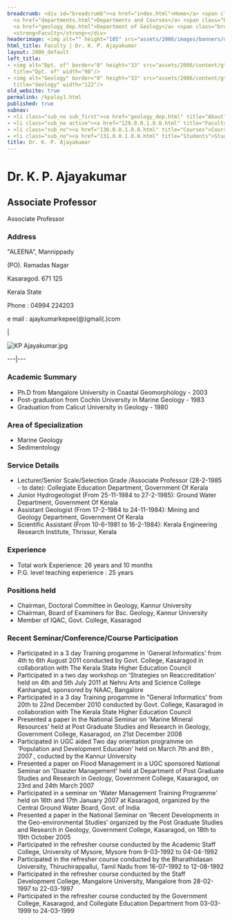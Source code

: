 ```yaml
---
breadcrumb: <div id="breadcrumb"><a href="index.html">Home</a> <span class="breadcrumb_spacer">&gt;</span>
  <a href="departments.html">Departments and Courses</a> <span class="breadcrumb_spacer">&gt;</span>
  <a href="geology_dep.html">Department of Geology</a> <span class="breadcrumb_spacer">&gt;</span>
  <strong>Faculty</strong></div>
headerimage: <img alt="" height="105" src="assets/2006/images/banners/departments.jpg" width="472"/>
html_title: Faculty | Dr. K. P. Ajayakumar
layout: 2006_default
left_title:
- <img alt="Dpt. of" border="0" height="33" src="assets/2006/content/gt/fcb6421c7c62628408190d4ca84029e5.png"
  title="Dpt. of" width="98"/>
- <img alt="Geology" border="0" height="33" src="assets/2006/content/gt/fde9df1416648edbb1d1509cd3471e82.png"
  title="Geology" width="122"/>
old_website: true
permalink: /kpalay1.html
published: true
subnav:
- <li class="sub_no sub_first"><a href="geology_dep.html" title="About">About</a></li>
- <li class="sub_no active"><a href="129.0.0.1.0.0.html" title="Faculty">Faculty</a></li>
- <li class="sub_no"><a href="130.0.0.1.0.0.html" title="Courses">Courses</a></li>
- <li class="sub_no"><a href="131.0.0.1.0.0.html" title="Students">Students</a></li>
title: Dr. K. P. Ajayakumar
---
```


# Dr. K. P. Ajayakumar

## Associate Professor

Associate Professor

### Address

"ALEENA", Mannippady

(PO). Ramadas Nagar

Kasaragod. 671 125

Kerala State

Phone : 04994 224203

e mail : ajaykumarkepee(@)gmail(.)com

|

![KP Ajayakumar.jpg](assets/2006/content/assets/2006/images/1e02ca92bb76c93a4f58caeca6b492b8.jpg)  
  
---|---  
  
### Academic Summary

  * Ph.D from Mangalore University in Coastal Geomorphology - 2003
  * Post-graduation from Cochin University in Marine Geology - 1983
  * Graduation from Calicut University in Geology - 1980

### Area of Specialization

  * Marine Geology
  * Sedimentology

### Service Details

  * Lecturer/Senior Scale/Selection Grade /Associate Professor (28-2-1985 - to date): Collegiate Education Department, Government Of Kerala
  * Junior Hydrogeologist (From 25-11-1984 to 27-2-1985): Ground Water Department, Government Of Kerala
  * Assistant Geologist (From 17-2-1984 to 24-11-1984): Mining and Geology Department, Government Of Kerala
  * Scientific Assistant (From 10-6-1981 to 16-2-1984): Kerala Engineering Research Institute, Thrissur, Kerala

### Experience

  * Total work Experience: 26 years and 10 months
  * P.G. level teaching experience : 25 years

### Positions held

  * Chairman, Doctoral Committee in Geology, Kannur University
  * Chairman, Board of Examiners for Bsc. Geology, Kannur University
  * Member of IQAC, Govt. College, Kasaragod

### Recent Seminar/Conference/Course Participation

  * Participated in a 3 day Training progamme in 'General Informatics' from 4th to 6th August 2011 conducted by Govt. College, Kasaragod in collaboration with The Kerala State Higher Education Council
  * Participated in a two day workshop on 'Strategies on Reaccreditation' held on 4th and 5th July 2011 at Nehru Arts and Science College Kanhangad, sponsored by NAAC, Bangalore
  * Participated in a 3 day Training progamme in "General Informatics' from 20th to 22nd December 2010 conducted by Govt. College, Kasaragod in collaboration with The Kerala State Higher Education Council
  * Presented a paper in the National Seminar on 'Marine Mineral Resources' held at Post Graduate Studies and Research in Geology, Government College, Kasaragod, on 21st December 2008
  * Participated in UGC aided Two day orientation programme on 'Population and Development Education' held on March 7th and 8th , 2007 , coducted by the Kannur University
  * Presented a paper on Flood Management in a UGC sponsored National Seminar on 'Disaster Management' held at Department of Post Graduate Studies and Research in Geology, Government College, Kasaragod, on 23rd and 24th March 2007
  * Participated in a seminar on 'Water Management Training Programme' held on 16th and 17th January 2007 at Kasaragod, organized by the Central Ground Water Board, Govt. of India
  * Presented a paper in the National Seminar on 'Recent Developments in the Geo-environmental Studies' organized by the Post Graduate Studies and Research in Geology, Government College, Kasaragod, on 18th to 19th October 2005
  * Participated in the refresher course conducted by the Academic Staff College, University of Mysore, Mysore from 9-03-1992 to 04-04-1992
  * Participated in the refresher course conducted by the Bharathidasan University, Thiruchirappallui, Tamil Nadu from 16-07-1992 to 12-08-1992
  * Participated in the refresher course conducted by the Staff Development College, Mangalore University, Mangalore from 28-02-1997 to 22-03-1997
  * Participated in the refresher course conducted by the Government College, Kasaragod, and Collegiate Education Department from 03-03-1999 to 24-03-1999